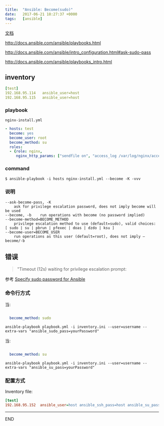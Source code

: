 ```yaml
---
title:  "Ansible: Become(sudo)"
date:   2017-06-21 18:27:37 +0000
tags:   [ansible]
---
```



[文档](http://docs.ansible.com/ansible/become.html)

http://docs.ansible.com/ansible/playbooks.html

http://docs.ansible.com/ansible/intro_configuration.html#ask-sudo-pass

http://docs.ansible.com/ansible/playbooks_intro.html

## inventory
```yaml
[test]
192.168.95.114   ansible_user=host
192.168.95.115   ansible_user=host
```

### playbook
`nginx-install.yml`

```yaml
- hosts: test
  become: yes
  become_user: root
  become_method: su
  roles:
  - {role: nginx,
     nginx_http_params: ["sendfile on", "access_log /var/log/nginx/access.log"]
```

### command
```shell
$ ansible-playbook -i hosts nginx-install.yml --become -K -vvv
```

### 说明
```
--ask-become-pass, -K
 	ask for privilege escalation password, does not imply become will be used
--become, -b	run operations with become (no password implied)
--become-method=BECOME_METHOD
 	privilege escalation method to use (default=sudo), valid choices: [ sudo | su | pbrun | pfexec | doas | dzdo | ksu ]
--become-user=BECOME_USER
 	run operations as this user (default=root), does not imply –become/-b
```

## 错误
> "Timeout (12s) waiting for privilege escalation prompt:

参考 [Specify sudo password for Ansible](https://stackoverflow.com/questions/21870083/specify-sudo-password-for-ansible)

### 命令行方式
当:
```yml

  become_method: sudo
```
```shell
ansible-playbook playbook.yml -i inventory.ini --user=username --extra-vars "ansible_sudo_pass=yourPassword"
```
当:
```yml

  become_method: su
```
```shell
ansible-playbook playbook.yml -i inventory.ini --user=username --extra-vars "ansible_su_pass=yourPassword"
```

### 配置方式
Inventory file:
```ini
[test]
192.168.95.152  ansible_user=host ansible_ssh_pass=host ansible_su_pass=host
```


---
END
